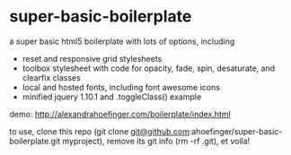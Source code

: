 super-basic-boilerplate
=======================

a super basic html5 boilerplate with lots of options, including

* reset and responsive grid stylesheets
* toolbox stylesheet with code for opacity, fade, spin, desaturate, and clearfix classes
* local and hosted fonts, including font awesome icons
* minified jquery 1.10.1 and .toggleClass() example

demo: http://alexandrahoefinger.com/boilerplate/index.html

to use, clone this repo (git clone git@github.com:ahoefinger/super-basic-boilerplate.git myproject), remove its git info (rm -rf .git), et voila!
